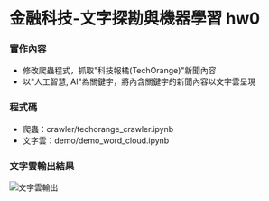 # 金融科技-文字探勘與機器學習 hw0

### 實作內容
- 修改爬蟲程式，抓取"科技報橘(TechOrange)"新聞內容
- 以"人工智慧, AI"為關鍵字，將內含關鍵字的新聞內容以文字雲呈現

### 程式碼
- 爬蟲：crawler/techorange_crawler.ipynb
- 文字雲：demo/demo_word_cloud.ipynb

### 文字雲輸出結果
![文字雲輸出](./output/clound.png)

